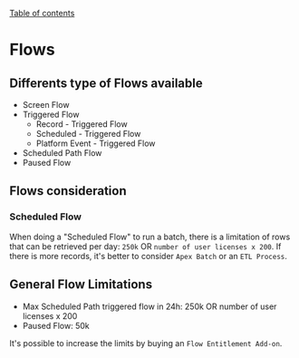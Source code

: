 [Table of contents](../Documentation.md)
# Flows

## Differents type of Flows available
- Screen Flow
- Triggered Flow
    - Record - Triggered Flow
    - Scheduled - Triggered Flow
    - Platform Event - Triggered Flow
- Scheduled Path Flow
- Paused Flow


## Flows consideration
### Scheduled Flow
When doing a "Scheduled Flow" to run a batch, there is a limitation of rows that can be retrieved per day: `250k` OR `number of user licenses x 200`.
If there is more records, it's better to consider `Apex Batch` or an `ETL Process`.


## General Flow Limitations
 
- Max Scheduled Path triggered flow in 24h:  250k OR number of user licenses x 200
- Paused Flow: 50k

It's possible to increase the limits by buying an `Flow Entitlement Add-on`.